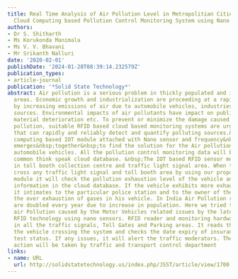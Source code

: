 ```yaml
---
title: Real Time Analysis of Air Pollution Level in Metropolitian Cities by Adopting
  Cloud Computing based Pollution Control Monitoring System using Nano Sensors
authors:
- Dr S. Shitharth
- Ms Korukonda Manimala
- Ms V. V. Bhavani
- Mr Srikanth Nalluri
date: '2020-02-01'
publishDate: '2024-01-28T08:39:14.232579Z'
publication_types:
- article-journal
publication: '*Solid State Technology*'
abstract: Air pollution is a serious problem in thickly populated and industrialized
  areas. Economic growth and industrialization are proceeding at a rapid pace, accompanied
  by increasing emissions of air due to automobile vehicles, industries are the polluting
  sources. Environmental impacts of air pollutants have impact on public health, vegetation,
  material deterioration etc. To prevent or minimize the damage caused by atmospheric
  pollution, suitable RFID based cloud based monitoring systems are urgently needed
  that can rapidly and reliably detect and quantify polluting sources.&nbsp;Cloud
  computing based IOT module attached with Nano sensor and frequency&nbsp;identification
  emerges&nbsp;together&nbsp;to find the solution for the Air pollution control in
  automobile vehicles. All the pollution control monitoring data will be stored in
  common think speak cloud database. &nbsp;The IOT based RFID sensor module is placed
  in toll booth collection centre and traffic light signal area. When the vehicle
  cross any traffic light signal and toll booth area by using our proposed project
  module it will check the pollution exhaustion level of the vehicle and update the
  information in the cloud database. If the vehicle exhibits more exhaustion of gas
  it intimates to the particular police station and to the owner of the vehicle about
  the over exhaustion of gases in his vehicle. In India Air Pollution realed issues
  are doubled every year due to increase in population. Here we tried to control the
  air Pollution caused by the Motor Vehicles related issues by the latest IOT based
  RFID technology using nano sensors. RFID reader and monitoring hardware is placed
  in all the traffic signals, Toll Gates and Parking areas. It reads the tag while
  the vehicle crossing the system and checks the date expiry of insurance and smoke
  test status. If any issues, it will alert the traffic moderators. Then necessary
  action will be taken by traffic and transport control department
links:
- name: URL
  url: http://solidstatetechnology.us/index.php/JSST/article/view/1700
---
```


